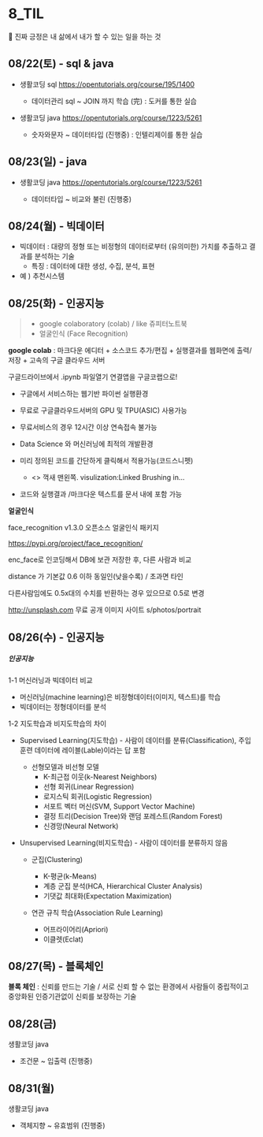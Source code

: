 # 8_TIL

:green_apple: 진짜 긍정은 내 삶에서 내가 할 수 있는 일을 하는 것



## 08/22(토) - sql & java

* 생활코딩 sql https://opentutorials.org/course/195/1400
  * 데이터관리 sql ~ JOIN 까지 학습 (完) : 도커를 통한 실습

* 생활코딩 java https://opentutorials.org/course/1223/5261
  * 숫자와문자 ~ 데이터타입 (진행중) : 인텔리제이를 통한 실습



## 08/23(일) - java

* 생활코딩 java https://opentutorials.org/course/1223/5261
  
  * 데이터타입 ~ 비교와 불린 (진행중)
  
  

## 08/24(월) - 빅데이터

- 빅데이터 :  대량의 정형 또는 비정형의 데이터로부터 (유의미한) 가치를 추출하고 결과를 분석하는 기술
  - 특징 : 데이터에 대한 생성, 수집, 분석, 표현
- 예 ) 추천시스템 



## 08/25(화) - 인공지능

> - google colaboratory (colab) / like 쥬피터노트북
> - 얼굴인식 (Face Recognition)

**google colab** : 마크다운 에디터 + 소스코드 추가/편집 + 실행결과를 웹화면에 출력/저장 + 고속의 구글 클라우드 서버

구글드라이브에서 .ipynb 파일열기 연결앱을 구글코랩으로!

- 구글에서 서비스하는 웹기반 파이썬 실행환경

- 무료로 구글클라우드서버의 GPU 및 TPU(ASIC) 사용가능

- 무료서비스의 경우 12시간 이상 연속접속 불가능

- Data Science 와 머신러닝에 최적의 개발환경

- 미리 정의된 코드를 간단하게 클릭해서 적용가능(코드스니펫)
  - <> 꺽새 맨왼쪽. visulization:Linked Brushing in...

- 코드와 실행결과 /마크다운 텍스트를 문서 내에 포함 가능



**얼굴인식** 

face_recognition v1.3.0  오픈소스 얼굴인식 패키지 

https://pypi.org/project/face_recognition/

enc_face로 인코딩해서 DB에 보관 저장한 후, 다른 사람과 비교

distance 가 기본값 0.6 이하 동일인(낮을수록) / 초과면 타인

다른사람임에도 0.5x대의 수치를 반환하는 경우 있으므로 0.5로 변경

http://unsplash.com 무료 공개 이미지 사이트 s/photos/portrait



## 08/26(수) - 인공지능

##### 인공지능

1-1 머신러닝과 빅데이터 비교

- 머신러닝(machine learning)은 비정형데이터(이미지, 텍스트)를 학습
- 빅데이터는 정형데이터를 분석

1-2 지도학습과 비지도학습의 차이

- Supervised Learning(지도학습) - 사람이 데이터를 분류(Classification), 주입 훈련 데이터에 레이블(Lable)이라는 답 포함
  - 선형모델과 비선형 모델
    - K-최근접 이웃(k-Nearest Neighbors)
    - 선형 회귀(Linear Regression)
    - 로지스틱 회귀(Logistic Regression)
    - 서포트 벡터 머신(SVM, Support Vector Machine)
    - 결정 트리(Decision Tree)와 랜덤 포레스트(Random Forest)
    - 신경망(Neural Network)

- Unsupervised Learning(비지도학습) -  사람이 데이터를 분류하지 않음
  - 군집(Clustering)
    - K-평균(k-Means)
    - 계층 군집 분석(HCA, Hierarchical Cluster Analysis)
    - 기댓값 최대화(Expectation Maximization)

  - 연관 규칙 학습(Association Rule Learning)

    - 어프라이어리(Apriori)
    - 이클렛(Eclat)



## 08/27(목) - 블록체인

**블록 체인** : 신뢰를 만드는 기술 / 서로 신뢰 할 수 없는 환경에서 사람들이 중립적이고 중앙화된 인증기관없이 신뢰를 보장하는 기술



## 08/28(금)

생활코딩 java

* 조건문 ~ 입출력  (진행중)



## 08/31(월)

생활코딩 java

* 객체지향 ~  유효범위 (진행중)